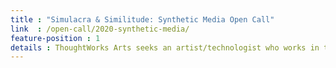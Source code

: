 ```yaml
---
title : "Simulacra & Similitude: Synthetic Media Open Call"
link  : /open-call/2020-synthetic-media/
feature-position : 1
details : ThoughtWorks Arts seeks an artist/technologist who works in their art practice with issues of synthetic media and deepfakes.
---
```

